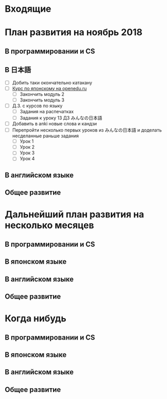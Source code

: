 
# Входящие


# План развития на ноябрь 2018
## В программировании и CS
## В 日本語
- [ ] Добить таки окончательно катакану
- [ ] [Курс по японскому на openedu.ru](https://courses.openedu.ru/courses/course-v1:spbu+JPLANG+fall_2018/info)
    - [ ] Закончить модуль 2
    - [ ] Закончить модуль 3
- [ ] Д.З. с курсов по языку
    - [ ] Задания на распечатках
    - [ ] Задания к уроку 13 ДЗ みんなの日本語
- [ ] Добавить в anki новые слова и кандзи
- [ ] Перепройти несколько первых уроков из みんなの日本語 и доделать несделанные раньше задания
    - [ ] Урок 1
    - [ ] Урок 2
    - [ ] Урок 3
    - [ ] Урок 4
## В английском языке
## Общее развитие

# Дальнейший план развития на несколько месяцев
## В программировании и CS
## В японском языке
## В английском языке
## Общее развитие

# Когда нибудь
## В программировании и CS
## В японском языке
## В английском языке
## Общее развитие